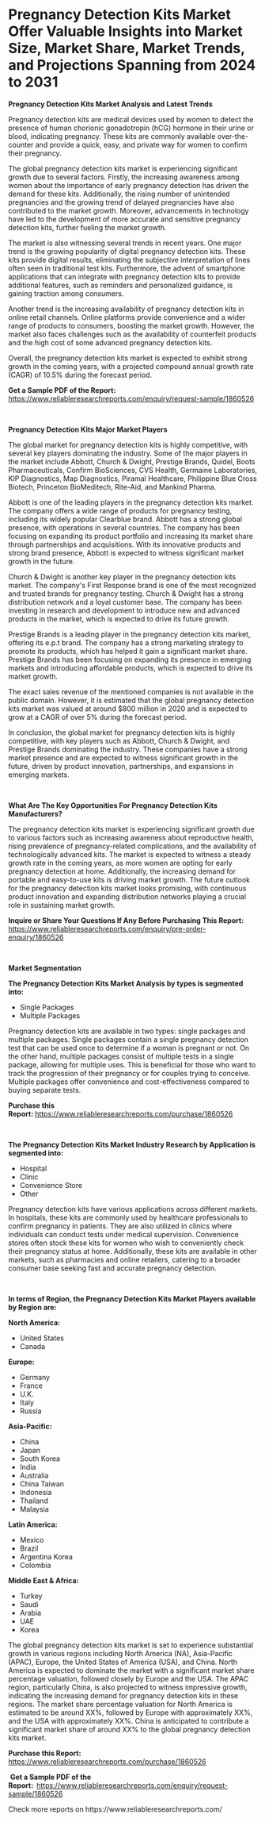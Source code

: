 <p><h1>Pregnancy Detection Kits Market Offer Valuable Insights into Market Size, Market Share, Market Trends, and Projections Spanning from 2024 to 2031</h1></p><p><strong>Pregnancy Detection Kits Market Analysis and Latest Trends</strong></p>
<p><p>Pregnancy detection kits are medical devices used by women to detect the presence of human chorionic gonadotropin (hCG) hormone in their urine or blood, indicating pregnancy. These kits are commonly available over-the-counter and provide a quick, easy, and private way for women to confirm their pregnancy.</p><p>The global pregnancy detection kits market is experiencing significant growth due to several factors. Firstly, the increasing awareness among women about the importance of early pregnancy detection has driven the demand for these kits. Additionally, the rising number of unintended pregnancies and the growing trend of delayed pregnancies have also contributed to the market growth. Moreover, advancements in technology have led to the development of more accurate and sensitive pregnancy detection kits, further fueling the market growth.</p><p>The market is also witnessing several trends in recent years. One major trend is the growing popularity of digital pregnancy detection kits. These kits provide digital results, eliminating the subjective interpretation of lines often seen in traditional test kits. Furthermore, the advent of smartphone applications that can integrate with pregnancy detection kits to provide additional features, such as reminders and personalized guidance, is gaining traction among consumers.</p><p>Another trend is the increasing availability of pregnancy detection kits in online retail channels. Online platforms provide convenience and a wider range of products to consumers, boosting the market growth. However, the market also faces challenges such as the availability of counterfeit products and the high cost of some advanced pregnancy detection kits.</p><p>Overall, the pregnancy detection kits market is expected to exhibit strong growth in the coming years, with a projected compound annual growth rate (CAGR) of 10.5% during the forecast period.</p></p>
<p><strong>Get a Sample PDF of the Report:&nbsp;</strong> <a href="https://www.reliableresearchreports.com/enquiry/request-sample/1860526">https://www.reliableresearchreports.com/enquiry/request-sample/1860526</a></p>
<p>&nbsp;</p>
<p><strong>Pregnancy Detection Kits Major Market Players</strong></p>
<p><p>The global market for pregnancy detection kits is highly competitive, with several key players dominating the industry. Some of the major players in the market include Abbott, Church & Dwight, Prestige Brands, Quidel, Boots Pharmaceuticals, Confirm BioSciences, CVS Health, Germaine Laboratories, KIP Diagnostics, Map Diagnostics, Piramal Healthcare, Philippine Blue Cross Biotech, Princeton BioMeditech, Rite-Aid, and Mankind Pharma.</p><p>Abbott is one of the leading players in the pregnancy detection kits market. The company offers a wide range of products for pregnancy testing, including its widely popular Clearblue brand. Abbott has a strong global presence, with operations in several countries. The company has been focusing on expanding its product portfolio and increasing its market share through partnerships and acquisitions. With its innovative products and strong brand presence, Abbott is expected to witness significant market growth in the future.</p><p>Church & Dwight is another key player in the pregnancy detection kits market. The company's First Response brand is one of the most recognized and trusted brands for pregnancy testing. Church & Dwight has a strong distribution network and a loyal customer base. The company has been investing in research and development to introduce new and advanced products in the market, which is expected to drive its future growth.</p><p>Prestige Brands is a leading player in the pregnancy detection kits market, offering its e.p.t brand. The company has a strong marketing strategy to promote its products, which has helped it gain a significant market share. Prestige Brands has been focusing on expanding its presence in emerging markets and introducing affordable products, which is expected to drive its market growth.</p><p>The exact sales revenue of the mentioned companies is not available in the public domain. However, it is estimated that the global pregnancy detection kits market was valued at around $800 million in 2020 and is expected to grow at a CAGR of over 5% during the forecast period.</p><p>In conclusion, the global market for pregnancy detection kits is highly competitive, with key players such as Abbott, Church & Dwight, and Prestige Brands dominating the industry. These companies have a strong market presence and are expected to witness significant growth in the future, driven by product innovation, partnerships, and expansions in emerging markets.</p></p>
<p>&nbsp;</p>
<p><strong>What Are The Key Opportunities For Pregnancy Detection Kits Manufacturers?</strong></p>
<p><p>The pregnancy detection kits market is experiencing significant growth due to various factors such as increasing awareness about reproductive health, rising prevalence of pregnancy-related complications, and the availability of technologically advanced kits. The market is expected to witness a steady growth rate in the coming years, as more women are opting for early pregnancy detection at home. Additionally, the increasing demand for portable and easy-to-use kits is driving market growth. The future outlook for the pregnancy detection kits market looks promising, with continuous product innovation and expanding distribution networks playing a crucial role in sustaining market growth.</p></p>
<p><strong>Inquire or Share Your Questions If Any Before Purchasing This Report:</strong> <a href="https://www.reliableresearchreports.com/enquiry/pre-order-enquiry/1860526">https://www.reliableresearchreports.com/enquiry/pre-order-enquiry/1860526</a></p>
<p>&nbsp;</p>
<p><strong>Market Segmentation</strong></p>
<p><strong>The Pregnancy Detection Kits Market Analysis by types is segmented into:</strong></p>
<p><ul><li>Single Packages</li><li>Multiple Packages</li></ul></p>
<p><p>Pregnancy detection kits are available in two types: single packages and multiple packages. Single packages contain a single pregnancy detection test that can be used once to determine if a woman is pregnant or not. On the other hand, multiple packages consist of multiple tests in a single package, allowing for multiple uses. This is beneficial for those who want to track the progression of their pregnancy or for couples trying to conceive. Multiple packages offer convenience and cost-effectiveness compared to buying separate tests.</p></p>
<p><strong>Purchase this Report:&nbsp;</strong><a href="https://www.reliableresearchreports.com/purchase/1860526">https://www.reliableresearchreports.com/purchase/1860526</a></p>
<p>&nbsp;</p>
<p><strong>The Pregnancy Detection Kits Market Industry Research by Application is segmented into:</strong></p>
<p><ul><li>Hospital</li><li>Clinic</li><li>Convenience Store</li><li>Other</li></ul></p>
<p><p>Pregnancy detection kits have various applications across different markets. In hospitals, these kits are commonly used by healthcare professionals to confirm pregnancy in patients. They are also utilized in clinics where individuals can conduct tests under medical supervision. Convenience stores often stock these kits for women who wish to conveniently check their pregnancy status at home. Additionally, these kits are available in other markets, such as pharmacies and online retailers, catering to a broader consumer base seeking fast and accurate pregnancy detection.</p></p>
<p>&nbsp;</p>
<p><strong>In terms of Region, the Pregnancy Detection Kits Market Players available by Region are:</strong></p>
<p>
    <p> <strong> North America: </strong>
        <ul>
            <li>United States</li>
            <li>Canada</li>
        </ul>
        </p> 
    <p> <strong> Europe: </strong>
        <ul>
            <li>Germany</li>
            <li>France</li>
            <li>U.K.</li>
            <li>Italy</li>
            <li>Russia</li>
        </ul>
        </p> 
    <p> <strong> Asia-Pacific: </strong>
        <ul>
            <li>China</li>
            <li>Japan</li>
            <li>South Korea</li>
            <li>India</li>
            <li>Australia</li>
            <li>China Taiwan</li>
            <li>Indonesia</li>
            <li>Thailand</li>
            <li>Malaysia</li>
        </ul>
        </p> 
    <p> <strong> Latin America: </strong>
        <ul>
            <li>Mexico</li>
            <li>Brazil</li>
            <li>Argentina Korea</li>
            <li>Colombia</li>
        </ul>
        </p> 
    <p> <strong> Middle East & Africa: </strong>
        <ul>
            <li>Turkey</li>
            <li>Saudi</li>
            <li>Arabia</li>
            <li>UAE</li>
            <li>Korea</li>
        </ul>
    </p>
    </p>
<p><p>The global pregnancy detection kits market is set to experience substantial growth in various regions including North America (NA), Asia-Pacific (APAC), Europe, the United States of America (USA), and China. North America is expected to dominate the market with a significant market share percentage valuation, followed closely by Europe and the USA. The APAC region, particularly China, is also projected to witness impressive growth, indicating the increasing demand for pregnancy detection kits in these regions. The market share percentage valuation for North America is estimated to be around XX%, followed by Europe with approximately XX%, and the USA with approximately XX%. China is anticipated to contribute a significant market share of around XX% to the global pregnancy detection kits market.</p></p>
<p><strong>Purchase this Report: </strong><a href="https://www.reliableresearchreports.com/purchase/1860526">https://www.reliableresearchreports.com/purchase/1860526</a></p>
<p>&nbsp;<strong>Get a Sample PDF of the Report:&nbsp;&nbsp;</strong><a href="https://www.reliableresearchreports.com/enquiry/request-sample/1860526">https://www.reliableresearchreports.com/enquiry/request-sample/1860526</a></p>
<p><strong></strong></p>
<p>Check more reports on https://www.reliableresearchreports.com/</p>